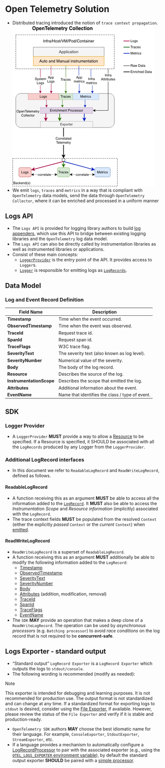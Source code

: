 # Open Telemetry Solution

- Distributed tracing introduced the notion of `trace context propagation`.
![Open Telemetry Solution](../../../images/otel_solution.png)
- We emit `logs`, `traces` and `metrics` in a way that is compliant with `OpenTelemetry` data models, send the data through `OpenTelemetry Collector`, where it can be enriched and processed in a uniform manner

## Logs API

- The `Logs API` is provided for logging library authors to build [log appenders](https://opentelemetry.io/docs/specs/otel/logs/supplementary-guidelines/#how-to-create-a-log4j-log-appender), which use this API to bridge between existing logging libraries and the `OpenTelemetry` log data model.
- The `Logs API` can also be directly called by instrumentation libraries as well as instrumented libraries or applications.
- Consist of these main concepts:
  - [`LoggerProvider`](https://opentelemetry.io/docs/specs/otel/logs/api/#loggerprovider) is the entry point of the API. It provides access to `Logger`s.
  - [`Logger`](https://opentelemetry.io/docs/specs/otel/logs/api/#logger) is responsible for emitting logs as [`LogRecords`](https://opentelemetry.io/docs/specs/otel/logs/data-model/#log-and-event-record-definition).

## Data Model

### Log and Event Record Definition

| Field Name            | Description                                   |
| ----------------------| --------------------------------------------- |
| **Timestamp**         | Time when the event occurred.                 |
| **ObservedTimestamp** | Time when the event was observed.             |
| **TraceId**           | Request trace id.                             |
| **SpanId** | Request span id. |
| **TraceFlags** | W3C trace flag. |
| **SeverityText** | The severity text (also known as log level). |
| **SeverityNumber** | Numerical value of the severity. |
| **Body** | The body of the log record. |
| **Resource** | Describes the source of the log. |
| **InstrumentationScope** | Describes the scope that emitted the log. |
| **Attributes** | Additional information about the event. |
| **EventName** | Name that identifies the class / type of event. |

## SDK

### Logger Provider

- A `LoggerProvider` **MUST** provide a way to allow a [Resource](https://opentelemetry.io/docs/specs/otel/resource/sdk/) to be specified. If a Resource is specified, it SHOULD be associated with all the `LogRecords` produced by any Logger from the `LoggerProvider`.

### Additional LogRecord interfaces

- In this document we refer to `ReadableLogRecord` and `ReadWriteLogRecord`, defined as follows.

#### ReadableLogRecord

- A function receiving this as an argument **MUST** be able to access all the information added to the [`LogRecord`](https://opentelemetry.io/docs/specs/otel/logs/data-model/#log-and-event-record-definition). It **MUST** also be able to access the *Instrumentation Scope* and *Resource information* (implicitly) associated with the `LogRecord`.
- The trace context fields **MUST** be populated from the resolved `Context` (either the explicitly *passed* `Context` or the *current* `Context`) when [emitted](https://opentelemetry.io/docs/specs/otel/logs/api/#emit-a-logrecord).

#### ReadWriteLogRecord

- `ReadWriteLogRecord` is a superset of `ReadableLogRecord`.
- A function receiving this as an argument **MUST** additionally be able to modify the following information added to the `LogRecord`:
  - [Timestamp](https://opentelemetry.io/docs/specs/otel/logs/data-model/#field-timestamp)
  - [ObservedTimestamp](https://opentelemetry.io/docs/specs/otel/logs/data-model/#field-observedtimestamp)
  - [SeverityText](https://opentelemetry.io/docs/specs/otel/logs/data-model/#field-severitytext)
  - [SeverityNumber](https://opentelemetry.io/docs/specs/otel/logs/data-model/#field-severitynumber)
  - [Body](https://opentelemetry.io/docs/specs/otel/logs/data-model/#field-body)
  - [Attributes](https://opentelemetry.io/docs/specs/otel/logs/data-model/#field-attributes) (addition, modification, removal)
  - [TraceId](https://opentelemetry.io/docs/specs/otel/logs/data-model/#field-traceid)
  - [SpanId](https://opentelemetry.io/docs/specs/otel/logs/data-model/#field-spanid)
  - [TraceFlags](https://opentelemetry.io/docs/specs/otel/logs/data-model/#field-traceflags)
  - [EventName](https://opentelemetry.io/docs/specs/otel/logs/data-model/#field-eventname)
- The `SDK` **MAY** provide an operation that makes a deep clone of a `ReadWriteLogRecord`. The operation can be used by *asynchronous processors* (e.g. `Batching processor`) to avoid *race conditions* on the log record that is not required to be **concurrent-safe**.

## Logs Exporter - standard output

- “Standard output” `LogRecord Exporter` is a `LogRecord Exporter` which outputs the logs to `stdout/console`.
- The following wording is recommended (modify as needed):

> [!Note]
> This exporter is intended for debugging and learning purposes. It is not recommended for production use. The output format is not standardized and can change at any time.
> If a standardized format for exporting logs to `stdout` is desired, consider using the [File Exporter](https://opentelemetry.io/docs/specs/otel/protocol/file-exporter/), if available. However, please review the status of the `File Exporter` and verify if it is stable and production-ready.

- `OpenTelemetry SDK` authors **MAY** choose the best idiomatic name for their language. For example, `ConsoleExporter`, `StdoutExporter`, `StreamExporter`, etc.
- If a language provides a mechanism to automatically configure a [LogRecordProcessor](https://opentelemetry.io/docs/specs/otel/logs/sdk/#logrecordprocessor) to pair with the associated exporter (e.g., using the [`OTEL_LOGS_EXPORTER` environment variable](https://opentelemetry.io/docs/specs/otel/configuration/sdk-environment-variables/#exporter-selection)), by default the standard output exporter **SHOULD** be paired with a [simple processor](https://opentelemetry.io/docs/specs/otel/logs/sdk/#simple-processor).
